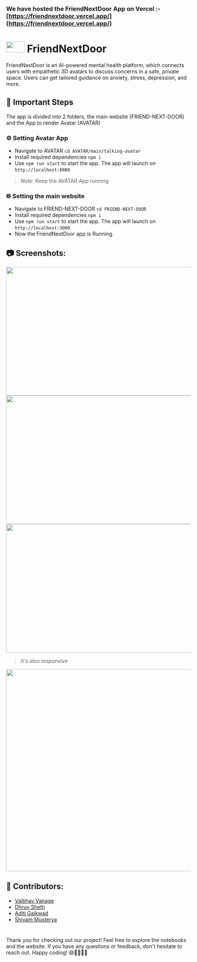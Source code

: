 
### We have hosted the FriendNextDoor App on Vercel :- [https://friendnextdoor.vercel.app/](https://friendnextdoor.vercel.app/)

# <img width="50" height="30" src="https://github.com/Dhruvnet/MentalHealthAIfriend/assets/123584784/cc9b2dbb-351b-47d2-a88c-4656d2068598"> FriendNextDoor
FriendNextDoor is an AI-powered mental health platform, which connects users with empathetic 3D avatars to discuss concerns in a safe, private space. Users can get tailored guidance on anxiety, stress, depression, and more.

## 📢 Important Steps
The app is divided into 2 folders, the main website (FRIEND-NEXT-DOOR) and the App to render Avatar (AVATAR)

### ⚙️ Setting Avatar App
- Navigate to AVATAR ` cd AVATAR/main/talking-avatar `
- Install required dependencies ` npm i `
- Use ` npm run start ` to start the app. The app will launch on ` http://localhost:8000 `

> *Note:*
> Keep the AVATAR App running

### 🌐 Setting the main website
- Navigate to FRIEND-NEXT-DOOR ` cd FRIEND-NEXT-DOOR `
- Install required dependencies ` npm i `
- Use ` npm run start ` to start the app. The app will launch on ` http://localhost:3000 `
- Now the FriendNextDoor app is Running.

## 📷 Screenshots:
<img width="550" height="350" src="https://github.com/Dhruvnet/MentalHealthAIfriend/assets/123584784/fb771cb1-ee5d-4252-ad90-4ca9b94bcf92">
<img width="550" height="350" src="https://github.com/Dhruvnet/MentalHealthAIfriend/assets/123584784/52239d09-3313-4046-ade9-223aca692f2f">
<img width="550" height="350" src="https://github.com/Dhruvnet/MentalHealthAIfriend/assets/123584784/8e43ddcd-8cd9-47f3-b4a3-4cf320163012">
 
 > *It's also responsive*
<img width="auto" height="550" src="https://github.com/Dhruvnet/MentalHealthAIfriend/assets/123584784/66ef8ef0-26af-4474-8fba-bc7542c3dd77">

## 👥 Contributors:
- [Vaibhav Vanage](https://github.com/Phantom-IN)
- [Dhruv Sheth](https://github.com/Dhruvnet)
- [Aditi Gaikwad](https://github.com/uyaditi)
- [Shivam Musterya](https://github.com/musteryasm)

#
Thank you for checking out our project! Feel free to explore the notebooks and the website. If you have any questions or feedback, don't hesitate to reach out. Happy coding! 😄👨‍💻👩‍💻


